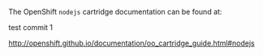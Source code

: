 The OpenShift `nodejs` cartridge documentation can be found at:

test commit 1

http://openshift.github.io/documentation/oo_cartridge_guide.html#nodejs
